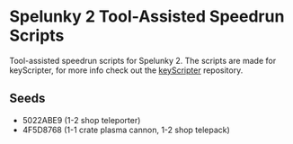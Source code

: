 # Spelunky 2 Tool-Assisted Speedrun Scripts

Tool-assisted speedrun scripts for Spelunky 2. The scripts are made for keyScripter, for more info check out the [keyScripter](https://github.com/LucaScorpion/keyScripter) repository.

## Seeds

- 5022ABE9 (1-2 shop teleporter)
- 4F5D8768 (1-1 crate plasma cannon, 1-2 shop telepack)

